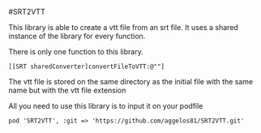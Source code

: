 #SRT2VTT

This library is able to create a vtt file from an srt file.
It uses a shared instance of the library for every function.


There is only one function to this library.

`[[SRT sharedConverter]convertFileToVTT:@""]`

The vtt file is stored on the same directory as the initial file with the same name but with the vtt file extension

All you need to use this library is to input it on your podfile

`pod 'SRT2VTT', :git => 'https://github.com/aggelos81/SRT2VTT.git'`
